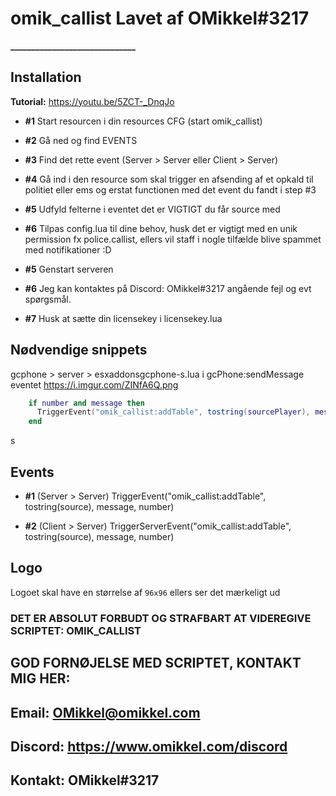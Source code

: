 # omik_callist Lavet af OMikkel#3217
**______________________________**

## Installation

**Tutorial:** https://youtu.be/5ZCT-_DnqJo

- **#1** Start resourcen i din resources CFG (start omik_callist)

- **#2** Gå ned og find EVENTS

- **#3** Find det rette event (Server > Server eller Client > Server)

- **#4** Gå ind i den resource som skal trigger en afsending af et opkald til politiet eller ems og erstat functionen med det event du fandt i step #3

- **#5** Udfyld felterne i eventet det er VIGTIGT du får source med

- **#6** Tilpas config.lua til dine behov, husk det er vigtigt med en unik permission fx police.callist, ellers vil staff i nogle tilfælde blive spammet med notifikationer :D

- **#5** Genstart serveren

- **#6** Jeg kan kontaktes på Discord: OMikkel#3217 angående fejl og evt spørgsmål.

- **#7** Husk at sætte din licensekey i licensekey.lua


## Nødvendige snippets

gcphone > server > esxaddonsgcphone-s.lua i gcPhone:sendMessage eventet https://i.imgur.com/ZINfA6Q.png
```lua
    if number and message then
      TriggerEvent("omik_callist:addTable", tostring(sourcePlayer), message, number)
    end
```
s
## Events
- **#1** (Server > Server) TriggerEvent("omik_callist:addTable", tostring(source), message, number)

- **#2** (Client > Server) TriggerServerEvent("omik_callist:addTable", tostring(source), message, number)

## Logo
Logoet skal have en størrelse af `96x96` ellers ser det mærkeligt ud

### DET ER ABSOLUT FORBUDT OG STRAFBART AT VIDEREGIVE SCRIPTET: OMIK_CALLIST

## GOD FORNØJELSE MED SCRIPTET, KONTAKT MIG HER:
## Email: OMikkel@omikkel.com
## Discord: https://www.omikkel.com/discord
## Kontakt: OMikkel#3217